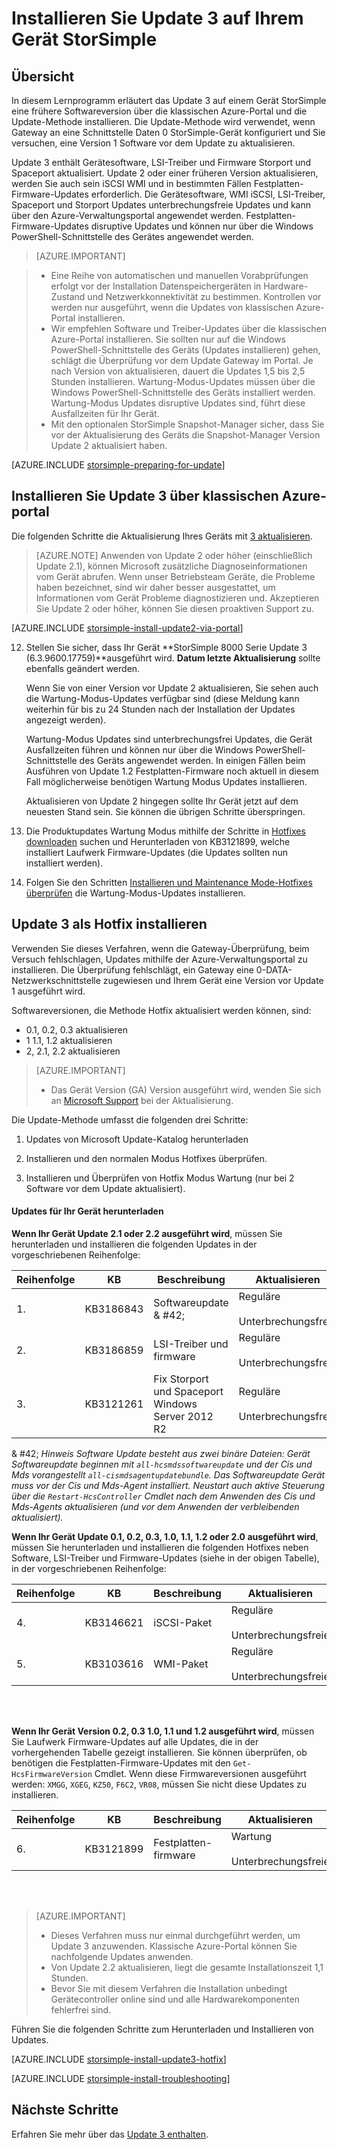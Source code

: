 <properties
   pageTitle="Installieren Sie Update 3 auf Ihrem Gerät StorSimple | Microsoft Azure"
   description="Erläutert das StorSimple 8000-Serie Update 3 StorSimple 8000-Serie installiert."
   services="storsimple"
   documentationCenter="NA"
   authors="alkohli"
   manager="carmonm"
   editor="" />
<tags
   ms.service="storsimple"
   ms.devlang="NA"
   ms.topic="article"
   ms.tgt_pltfrm="NA"
   ms.workload="TBD"
   ms.date="10/05/2016"
   ms.author="alkohli" />

# <a name="install-update-3-on-your-storsimple-device"></a>Installieren Sie Update 3 auf Ihrem Gerät StorSimple

## <a name="overview"></a>Übersicht

In diesem Lernprogramm erläutert das Update 3 auf einem Gerät StorSimple eine frühere Softwareversion über die klassischen Azure-Portal und die Update-Methode installieren. Die Update-Methode wird verwendet, wenn Gateway an eine Schnittstelle Daten 0 StorSimple-Gerät konfiguriert und Sie versuchen, eine Version 1 Software vor dem Update zu aktualisieren.

Update 3 enthält Gerätesoftware, LSI-Treiber und Firmware Storport und Spaceport aktualisiert. Update 2 oder einer früheren Version aktualisieren, werden Sie auch sein iSCSI WMI und in bestimmten Fällen Festplatten-Firmware-Updates erforderlich. Die Gerätesoftware, WMI iSCSI, LSI-Treiber, Spaceport und Storport Updates unterbrechungsfreie Updates und kann über den Azure-Verwaltungsportal angewendet werden. Festplatten-Firmware-Updates disruptive Updates und können nur über die Windows PowerShell-Schnittstelle des Gerätes angewendet werden. 

> [AZURE.IMPORTANT]

> - Eine Reihe von automatischen und manuellen Vorabprüfungen erfolgt vor der Installation Datenspeichergeräten in Hardware-Zustand und Netzwerkkonnektivität zu bestimmen. Kontrollen vor werden nur ausgeführt, wenn die Updates von klassischen Azure-Portal installieren.
> - Wir empfehlen Software und Treiber-Updates über die klassischen Azure-Portal installieren. Sie sollten nur auf die Windows PowerShell-Schnittstelle des Geräts (Updates installieren) gehen, schlägt die Überprüfung vor dem Update Gateway im Portal. Je nach Version von aktualisieren, dauert die Updates 1,5 bis 2,5 Stunden installieren. Wartung-Modus-Updates müssen über die Windows PowerShell-Schnittstelle des Geräts installiert werden. Wartung-Modus Updates disruptive Updates sind, führt diese Ausfallzeiten für Ihr Gerät.
> - Mit den optionalen StorSimple Snapshot-Manager sicher, dass Sie vor der Aktualisierung des Geräts die Snapshot-Manager Version Update 2 aktualisiert haben.

[AZURE.INCLUDE [storsimple-preparing-for-update](../../includes/storsimple-preparing-for-updates.md)]

## <a name="install-update-3-via-the-azure-classic-portal"></a>Installieren Sie Update 3 über klassischen Azure-portal

Die folgenden Schritte die Aktualisierung Ihres Geräts mit [3 aktualisieren](storsimple-update3-release-notes.md).


> [AZURE.NOTE]
Anwenden von Update 2 oder höher (einschließlich Update 2.1), können Microsoft zusätzliche Diagnoseinformationen vom Gerät abrufen. Wenn unser Betriebsteam Geräte, die Probleme haben bezeichnet, sind wir daher besser ausgestattet, um Informationen vom Gerät Probleme diagnostizieren und. Akzeptieren Sie Update 2 oder höher, können Sie diesen proaktiven Support zu.

[AZURE.INCLUDE [storsimple-install-update2-via-portal](../../includes/storsimple-install-update2-via-portal.md)]

12. Stellen Sie sicher, dass Ihr Gerät **StorSimple 8000 Serie Update 3 (6.3.9600.17759)**ausgeführt wird. **Datum letzte Aktualisierung** sollte ebenfalls geändert werden. 

    Wenn Sie von einer Version vor Update 2 aktualisieren, Sie sehen auch die Wartung-Modus-Updates verfügbar sind (diese Meldung kann weiterhin für bis zu 24 Stunden nach der Installation der Updates angezeigt werden).

    Wartung-Modus Updates sind unterbrechungsfrei Updates, die Gerät Ausfallzeiten führen und können nur über die Windows PowerShell-Schnittstelle des Geräts angewendet werden. In einigen Fällen beim Ausführen von Update 1.2 Festplatten-Firmware noch aktuell in diesem Fall möglicherweise benötigen Wartung Modus Updates installieren.

    Aktualisieren von Update 2 hingegen sollte Ihr Gerät jetzt auf dem neuesten Stand sein. Sie können die übrigen Schritte überspringen.

13. Die Produktupdates Wartung Modus mithilfe der Schritte in [Hotfixes downloaden](#to-download-hotfixes) suchen und Herunterladen von KB3121899, welche installiert Laufwerk Firmware-Updates (die Updates sollten nun installiert werden).

13. Folgen Sie den Schritten [Installieren und Maintenance Mode-Hotfixes überprüfen](#to-install-and-verify-maintenance-mode-hotfixes) die Wartung-Modus-Updates installieren. 

  

## <a name="install-update-3-as-a-hotfix"></a>Update 3 als Hotfix installieren

Verwenden Sie dieses Verfahren, wenn die Gateway-Überprüfung, beim Versuch fehlschlagen, Updates mithilfe der Azure-Verwaltungsportal zu installieren. Die Überprüfung fehlschlägt, ein Gateway eine 0-DATA-Netzwerkschnittstelle zugewiesen und Ihrem Gerät eine Version vor Update 1 ausgeführt wird.

Softwareversionen, die Methode Hotfix aktualisiert werden können, sind:

- 0.1, 0.2, 0.3 aktualisieren
- 1 1.1, 1.2 aktualisieren
- 2, 2.1, 2.2 aktualisieren 

> [AZURE.IMPORTANT]
>
> - Das Gerät Version (GA) Version ausgeführt wird, wenden Sie sich an [Microsoft Support](storsimple-contact-microsoft-support.md) bei der Aktualisierung.

Die Update-Methode umfasst die folgenden drei Schritte:

1.  Updates von Microsoft Update-Katalog herunterladen

2.  Installieren und den normalen Modus Hotfixes überprüfen.

3.  Installieren und Überprüfen von Hotfix Modus Wartung (nur bei 2 Software vor dem Update aktualisiert).


#### <a name="download-updates-for-your-device"></a>Updates für Ihr Gerät herunterladen

**Wenn Ihr Gerät Update 2.1 oder 2.2 ausgeführt wird**, müssen Sie herunterladen und installieren die folgenden Updates in der vorgeschriebenen Reihenfolge:

| Reihenfolge  | KB        | Beschreibung                    | Aktualisieren  | Installieren |
|--------|-----------|-------------------------|------------- |-------------|
| 1.      | KB3186843 | Softwareupdate & #42;  |  Reguläre <br></br>Unterbrechungsfreie     | ca. 45 Minuten |
| 2.      | KB3186859 | LSI-Treiber und firmware             |  Reguläre <br></br>Unterbrechungsfreie      | ~ 20 Minuten |
| 3.      | KB3121261 | Fix Storport und Spaceport </br> Windows Server 2012 R2 |  Reguläre <br></br>Unterbrechungsfreie      | ~ 20 Minuten |

& #42;  *Hinweis Software Update besteht aus zwei binäre Dateien: Gerät Softwareupdate beginnen mit `all-hcsmdssoftwareupdate` und der Cis und Mds vorangestellt `all-cismdsagentupdatebundle`. Das Softwareupdate Gerät muss vor der Cis und Mds-Agent installiert. Neustart auch aktive Steuerung über die `Restart-HcsController` Cmdlet nach dem Anwenden des Cis und Mds-Agents aktualisieren (und vor dem Anwenden der verbleibenden aktualisiert).* 


**Wenn Ihr Gerät Update 0.1, 0.2, 0.3, 1.0, 1.1, 1.2 oder 2.0 ausgeführt wird**, müssen Sie herunterladen und installieren die folgenden Hotfixes neben Software, LSI-Treiber und Firmware-Updates (siehe in der obigen Tabelle), in der vorgeschriebenen Reihenfolge:

| Reihenfolge  | KB        | Beschreibung                    | Aktualisieren  | Installieren |
|--------|-----------|-------------------------|------------- |-------------|
| 4.      | KB3146621 | iSCSI-Paket | Reguläre <br></br>Unterbrechungsfreie  | ~ 20 Minuten |
| 5.      | KB3103616 | WMI-Paket |  Reguläre <br></br>Unterbrechungsfreie      | ca. 12 Minuten |


<br></br>

**Wenn Ihr Gerät Version 0.2, 0.3 1.0, 1.1 und 1.2 ausgeführt wird**, müssen Sie Laufwerk Firmware-Updates auf alle Updates, die in der vorhergehenden Tabelle gezeigt installieren. Sie können überprüfen, ob benötigen die Festplatten-Firmware-Updates mit den `Get-HcsFirmwareVersion` Cmdlet. Wenn diese Firmwareversionen ausgeführt werden: `XMGG`, `XGEG`, `KZ50`, `F6C2`, `VR08`, müssen Sie nicht diese Updates zu installieren.


| Reihenfolge  | KB        | Beschreibung                    | Aktualisieren  | Installieren |
|--------|-----------|-------------------------|------------- |-------------|
| 6.      | KB3121899 | Festplatten-firmware              |  Wartung <br></br>Unterbrechungsfreie      | ca. 30 Minuten |
 
<br></br>

> [AZURE.IMPORTANT]
>
> - Dieses Verfahren muss nur einmal durchgeführt werden, um Update 3 anzuwenden. Klassische Azure-Portal können Sie nachfolgende Updates anwenden.
> - Von Update 2.2 aktualisieren, liegt die gesamte Installationszeit 1,1 Stunden.
> - Bevor Sie mit diesem Verfahren die Installation unbedingt Gerätecontroller online sind und alle Hardwarekomponenten fehlerfrei sind.

Führen Sie die folgenden Schritte zum Herunterladen und Installieren von Updates.

[AZURE.INCLUDE [storsimple-install-update3-hotfix](../../includes/storsimple-install-update3-hotfix.md)]

[AZURE.INCLUDE [storsimple-install-troubleshooting](../../includes/storsimple-install-troubleshooting.md)]

## <a name="next-steps"></a>Nächste Schritte

Erfahren Sie mehr über das [Update 3 enthalten](storsimple-update3-release-notes.md).

